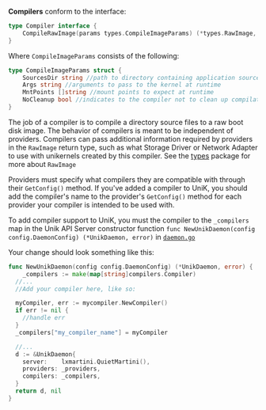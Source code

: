 **Compilers** conform to the interface:
```go
type Compiler interface {
	CompileRawImage(params types.CompileImageParams) (*types.RawImage, error)
}
```

Where `CompileImageParams` consists of the following:

```go
type CompileImageParams struct {
	SourcesDir string //path to directory containing application source code
	Args string //arguments to pass to the kernel at runtime
	MntPoints []string //mount points to expect at runtime
	NoCleanup bool //indicates to the compiler not to clean up compilation artifacts after exiting
}
```

The job of a compiler is to compile a directory source files to a raw boot disk image. The behavior of compilers is meant to be independent of providers. Compilers can pass additional information required by providers in the `RawImage` return type, such as what Storage Driver or Network Adapter to use with unikernels created by this compiler. See the [types](../../pkg/types/) package for more about `RawImage`
 
Providers must specify what compilers they are compatible with through their `GetConfig()` method. If you've added a compiler to UniK, you should add the compiler's name to the provider's `GetConfig()` method for each provider your compiler is intended to be used with.

To add compiler support to UniK, you must the compiler to the `_compilers` map in the Unik API Server constructor function `func NewUnikDaemon(config config.DaemonConfig) (*UnikDaemon, error)` in [`daemon.go`](../pkg/daemon/daemon.go)

Your change should look something like this:
```go
func NewUnikDaemon(config config.DaemonConfig) (*UnikDaemon, error) {
	_compilers := make(map[string]compilers.Compiler)
  //...
  //Add your compiler here, like so:

  myCompiler, err := mycompiler.NewCompiler()
  if err != nil {
    //handle err
  }
  _compilers["my_compiler_name"] = myCompiler

  //...
  d := &UnikDaemon{
    server:    lxmartini.QuietMartini(),
    providers: _providers,
    compilers: _compilers,
  }
  return d, nil
}
```
